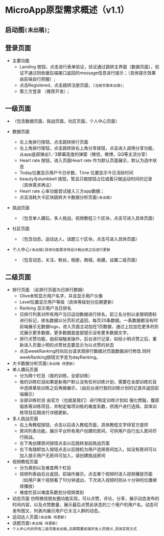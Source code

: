 # MicroApp原型需求概述（v1.1）

## 启动图`(未出稿)`;
## 登录页面

- 主要功能
  - Landing 按钮，点击进行表单验证，验证通过跳转主界面（数据页面），验证不通过则依据后端接口返回的message信息进行提示；（具体提示效果由前端自行把握）;
  - 点击Registered，点击跳转注册页面，`(注册页面未出搞)`;
  - 第三方登录 （推荐开发）；

##  一级页面

- （包含数据页面，挑战页面，社区页面，个人中心页面）

- 数据页面

  - 左上角排行按钮，点击跳转排行页面
  - 左上角排行按钮，点击跳转排右上角分享按钮，点击进入调用分享功能，从app底部弹出1／3屏幕高度的弹窗（微信，微博，QQ等主流分享）
  - Heart rate 按钮，进入页面Heart rate 作为默认页面展示，默认为选中状态
  - Today位置显示用户今日步数，Time 位置显示今日活跃时间
  - beauty与dumbbell 按钮，暂且只做按钮占位或着只做运动时间的记录（具体需求再议）
  - Heart rate 心率功能尝试接入三方app数据；
  - 点击消耗大卡区块跳转大卡数据分析页面`(未出稿)`
  
- 挑战页面
  - （包含单人趣玩，多人挑战，视频教程三个区块，点击可进入具体页面）

- 社区页面
  - （包含动态，运动达人，话题三个区块，点击可进入具体页面）

- 个人中心`(未出稿)具体功能需求待设计稿出来之后进行更新`
  - （包含动态，关注，粉丝，相册，商城，收藏，设置二级页面）
  
## 二级页面
  - 排行页面 （此排行页面为日排行数据）
    - Olive未知显示用户名字，并且显示用户头像
    - Level位置显示用户等级（具体等级划分后期更新）
    - Ranking 显示用户当日排名
    - 日排行列表对所有用户当日运动数据进行排名，前三名分别以金银铜图标进行标记，排名数据以分页形式返回，每页20条数据。一条数据都没有时前端展示无数据logo，进入页面主动加在1页数据，通过上拉加在更多的形式展示更多数据，更多数据是底部提示没有更多数据文字。
    - 排行点赞功能，由前端触发操作，后台进行记录，如给小明点赞之后，重新进入页面小明的点赞状态要显示为以点赞的状态
    - 点击weekRanking时向后台请求周排行数据对页面数据进行修改.同时weekRanking按钮文字变为dayRanking。
  - 大卡数据分析页面`(未出稿 待更新)`
  - 单人趣玩页面
    - 分为两个栏目（我的训练，全部训练）
    - 我的训练栏目如果是新用户默认没有任何训练计划，需要在全部训练栏目中选择某些训练之后再做展示，（由后台进行我的训练计划的记录并返回前端展示）
    - 全部训练栏目 由官方（也就是我们）进行制定训练计划如 强化燃脂，腹部锻炼等训练项目，并制定每项训练的难度系数，供用户进行选择。具体训练项目后期进行详细更新。
  - 多人挑战页面
    - 右上角教程按钮，点击以后进入教程页面，具体教程文字待官方提供
    - 房间列表功能，展示平台所有用户创建的房间，可供用户自行加入房间尽行挑战。
    - 左下角创建房间按钮点击以后跳转发起挑战页面
    - 右下角随即加入按钮点击以后随机为用户选择房间加入，如没有房间可以加入提示用户无房间可加入，请创建挑战房间
  - 视频教程页面
    - 分为类别以及难度两个栏目
    - 视频列表由后台返回，前端作展示。点击某个视频时进入视频播放页面（如用户某个视频看了10分钟退出，下次进入视频时则从十分钟的位置继续播放）
    - 难度栏目以难度系数划分视频类别
  - 动态页面
    仿照微信朋友圈功能实现，可以点赞，评论，分享，展示动态发布的时间内容，以及点赞数量，展示最后点赞此状态的三个用户的用户名，动态可发布图文，列表内展示用户已关注人群的动态。
  - 运动达人页面`(未出稿 待更新)`
  - 话题页面`(未出稿 待更新)`
  - `个人中心内的所有二级页面未出稿,后期需要前端开发人员商讨,具体实现方式`
  



